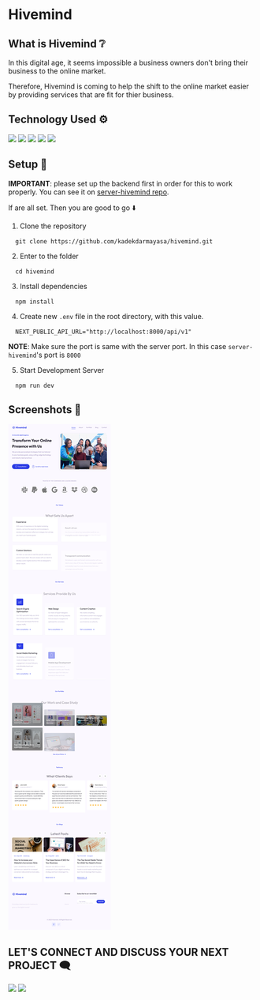 # Hivemind

## What is Hivemind ❔

In this digital age, it seems impossible a business owners don't bring their business to the online market.

Therefore, Hivemind is coming to help the shift to the online market easier by providing services that are fit for thier business.

## Technology Used ⚙️

[<img src="https://img.shields.io/badge/Typescript-fff?style=flat-square&logo=typescript">](https://www.typescriptlang.org/docs/)
[<img src="https://img.shields.io/badge/Next JS-000000?style=flat-square&logo=nextdotjs">](https://nextjs.org)
[<img src="https://img.shields.io/badge/Tailwind CSS-ffffff?style=flat-square&logo=tailwindcss">](https://tailwindcss.com/)
[<img src="https://img.shields.io/badge/Framer Motion-1A1A1A?style=flat-square&logo=framer">](https://www.framer.com/motion/)
[<img src="https://img.shields.io/badge/Jest-18DF16?style=flat-square&logo=jest">](https://jestjs.io/)

## Setup 🔧

**IMPORTANT**: please set up the backend first in order for this to work properly. You can see it on [server-hivemind repo](https://github.com/kadekdarmayasa/server-hivemind).

If are all set. Then you are good to go ⬇️

1. Clone the repository

```
  git clone https://github.com/kadekdarmayasa/hivemind.git
```

2. Enter to the folder

```
  cd hivemind
```

3. Install dependencies

```
  npm install
```

4. Create new `.env` file in the root directory, with this value.

```
  NEXT_PUBLIC_API_URL="http://localhost:8000/api/v1"
```

**NOTE**: Make sure the port is same with the server port. In this case `server-hivemind`'s port is `8000`

5. Start Development Server

```
  npm run dev
```

## Screenshots 📸

<img src="./public/images/screenshots/homepage-hivemind.png" />

## LET'S CONNECT AND DISCUSS YOUR NEXT PROJECT 🗨️

[<img src="https://img.shields.io/badge/Linkedin-0000ff?style=flat-square&logo=linkedin">](https://linkedin.com/in/kadekdarmayasa)
[<img src="https://img.shields.io/badge/Mail-ffffff?style=flat-square&logo=gmail">](mailto:darmayasadiputra@gmail.com)

